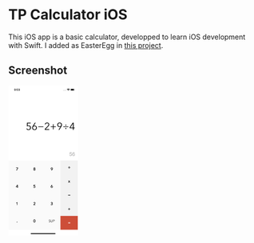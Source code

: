# TP Calculator iOS

This iOS app is a basic calculator, developped to learn iOS development with Swift.
I added as EasterEgg in [this project](https://github.com/Pyozer/TP_iOS_FinalApp).

## Screenshot

<img src="https://raw.githubusercontent.com/Pyozer/TP_Calculator_iOS/master/screenshots/app.png" height="300" alt="App screenshot" />

